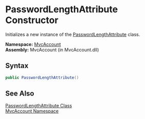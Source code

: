 PasswordLengthAttribute Constructor
===================================
Initializes a new instance of the [PasswordLengthAttribute][1] class.

**Namespace:** [MvcAccount][2]  
**Assembly:** MvcAccount (in MvcAccount.dll)

Syntax
------

```csharp
public PasswordLengthAttribute()
```


See Also
--------
[PasswordLengthAttribute Class][1]  
[MvcAccount Namespace][2]  

[1]: README.md
[2]: ../README.md